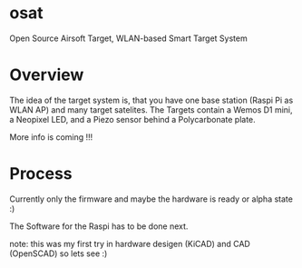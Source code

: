 # osat
Open Source Airsoft Target, WLAN-based Smart Target System

# Overview
The idea of the target system is, that you have one base station (Raspi Pi as WLAN AP) and many target satelites.
The Targets contain a Wemos D1 mini, a Neopixel LED, and a Piezo sensor behind a Polycarbonate plate.

More info is coming !!!

# Process
Currently only the firmware and maybe the hardware is ready or alpha state :)

The Software for the Raspi has to be done next.

note: this was my first try in hardware desigen (KiCAD) and CAD (OpenSCAD) so lets see :)


